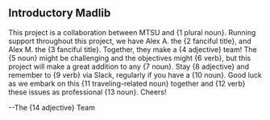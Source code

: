 ## Introductory Madlib

This project is a collaboration between MTSU and {1 plural noun}. Running support throughout this project, we have Alex A. the {2 fanciful title}, and Alex M. the {3 fanciful title}. Together, they make a {4 adjective} team! The {5 noun} might be challenging and the objectives might {6 verb}, but this project will make a great addition to any {7 noun}. Stay {8 adjective} and remember to {9 verb} via Slack, regularly if you have a {10 noun}. Good luck as we embark on this {11 traveling-related noun} together and {12 verb} these issues as professional {13 noun}. Cheers! 

--The {14 adjective} Team